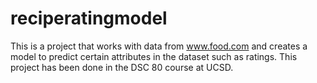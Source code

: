 # reciperatingmodel
This is a project that works with data from www.food.com and creates a model to predict certain attributes in the dataset such as ratings. This project has been done in the DSC 80 course at UCSD.
